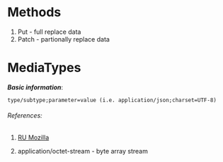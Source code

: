 # Methods
1. Put - full replace data
2. Patch - partionally replace data

# MediaTypes
***Basic information***: 
```
type/subtype;parameter=value (i.e. application/json;charset=UTF-8)
```
###### References:
1. [RU Mozilla](https://developer.mozilla.org/ru/docs/Web/HTTP/Basics_of_HTTP/MIME_types)

1. application/octet-stream - byte array stream
